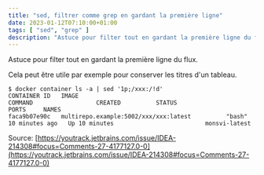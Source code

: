```yaml
---
title: "sed, filtrer comme grep en gardant la première ligne"
date: 2023-01-12T07:10:00+01:00
tags: [ "sed", "grep" ]
description: "Astuce pour filter tout en gardant la première ligne du flux"
---
```


Astuce pour filter tout en gardant la première ligne du flux. 

Cela peut être utile par exemple pour conserver les titres d'un tableau.

```
$ docker container ls -a | sed '1p;/xxx:/!d'
CONTAINER ID   IMAGE                                                              COMMAND                  CREATED          STATUS                       PORTS     NAMES
faca9b07e90c   multirepo.example:5002/xxx/xxx:latest          "bash"                   10 minutes ago   Up 10 minutes                          monsvi-latest
```

Source: [https://youtrack.jetbrains.com/issue/IDEA-214308#focus=Comments-27-4177127.0-0](https://youtrack.jetbrains.com/issue/IDEA-214308#focus=Comments-27-4177127.0-0)